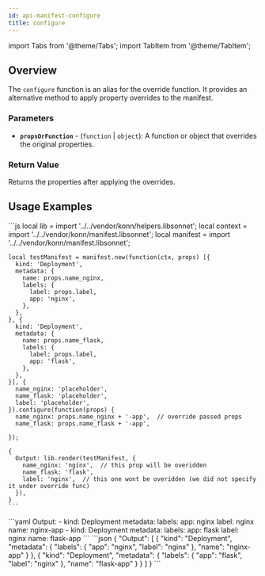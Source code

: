 ```yaml
---
id: api-manifest-configure
title: configure
---
```


import Tabs from '@theme/Tabs';
import TabItem from '@theme/TabItem';


## Overview
The `configure` function is an alias for the override function. It provides an alternative method to apply property overrides to the manifest.

### Parameters
- **`propsOrFunction`** - (`function` | `object`): A function or object that overrides the original properties.


### Return Value
Returns the properties after applying the overrides.

## Usage Examples

<Tabs>
    <TabItem value="jsonnet" label="Jsonnet" default>
    ```js
    local lib = import '../../vendor/konn/helpers.libsonnet';
    local context = import '../../vendor/konn/manifest.libsonnet';
    local manifest = import '../../vendor/konn/manifest.libsonnet';

    local testManifest = manifest.new(function(ctx, props) [{
      kind: 'Deployment',
      metadata: {
        name: props.name_nginx,
        labels: {
          label: props.label,
          app: 'nginx',
        },
      },
    }, {
      kind: 'Deployment',
      metadata: {
        name: props.name_flask,
        labels: {
          label: props.label,
          app: 'flask',
        },
      },
    }], {
      name_nginx: 'placeholder',
      name_flask: 'placeholder',
      label: 'placeholder',
    }).configure(function(props) {
      name_nginx: props.name_nginx + '-app',  // override passed props
      name_flask: props.name_flask + '-app',

    });

    {
      Output: lib.render(testManifest, {
        name_nginx: 'nginx',  // this prop will be overidden
        name_flask: 'flask',
        label: 'nginx',  // this one wont be overidden (we did not specify it under override func)
      }),
    }
    ```
  </TabItem>
  <TabItem value="yaml" label="YAML Output">
    ```yaml
    Output:
      - kind: Deployment
        metadata:
          labels:
            app: nginx
            label: nginx
          name: nginx-app
      - kind: Deployment
        metadata:
          labels:
            app: flask
            label: nginx
          name: flask-app
    ```
  </TabItem>
  <TabItem value="json" label="JSON Output">
    ```json
    {
       "Output": [
          {
             "kind": "Deployment",
             "metadata": {
                "labels": {
                   "app": "nginx",
                   "label": "nginx"
                },
                "name": "nginx-app"
             }
          },
          {
             "kind": "Deployment",
             "metadata": {
                "labels": {
                   "app": "flask",
                   "label": "nginx"
                },
                "name": "flask-app"
             }
          }
       ]
    }
    ```  
    </TabItem>
</Tabs>